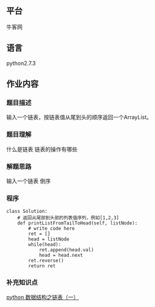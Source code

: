 ## 平台
牛客网

## 语言
python2.7.3

## 作业内容

### 题目描述
输入一个链表，按链表值从尾到头的顺序返回一个ArrayList。

### 题目理解
什么是链表
链表的操作有哪些


### 解题思路
输入一个链表
倒序

### 程序
    class Solution:
        # 返回从尾部到头部的列表值序列，例如[1,2,3]
        def printListFromTailToHead(self, listNode):
            # write code here
            ret = []
            head = listNode
            while(head):
                ret.append(head.val)
                head = head.next
            ret.reverse()
            return ret

### 补充知识点
[python 数据结构之链表（一）](https://www.cnblogs.com/king-ding/p/pythonchaintable.html)